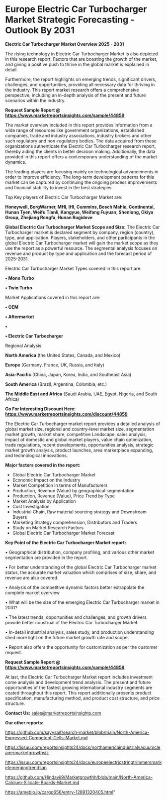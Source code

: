 # Europe Electric Car Turbocharger Market Strategic Forecasting - Outlook By 2031

<Strong> Electric Car Turbocharger Market Overview 2025 - 2031</strong>

The rising technology in Electric Car Turbocharger Market is also depicted in this research report. Factors that are boosting the growth of the market, and giving a positive push to thrive in the global market is explained in detail.

Furthermore, the report highlights on emerging trends, significant drivers, challenges, and opportunities, providing all necessary data for thriving in the industry. This report market research offers a comprehensive perspective, including an in-depth analysis of the present and future scenarios within the industry.

<strong>Request Sample Report @ <a href=https://www.marketreportsinsights.com/sample/44859>https://www.marketreportsinsights.com/sample/44859</a></strong>

The market overview included in this report provides information from a wide range of resources like government organizations, established companies, trade and industry associations, industry brokers and other such regulatory and non-regulatory bodies. The data acquired from these organizations authenticate the Electric Car Turbocharger research report, thereby aiding the clients in better decision making. Additionally, the data provided in this report offers a contemporary understanding of the market dynamics.

The leading players are focusing mainly on technological advancements in order to improve efficiency. The long-term development patterns for this market can be captured by continuing the ongoing process improvements and financial stability to invest in the best strategies.

Top Key players of Electric Car Turbocharger Market are:

<strong>Honeywell, BorgWarner, MHI, IHI, Cummins, Bosch Mahle, Continental, Hunan Tyen, Weifu Tianli, Kangyue, Weifang Fuyuan, Shenlong, Okiya Group, Zhejiang Rongfa, Hunan Rugidove</strong>

<strong><b>Global Electric Car Turbocharger Market Scope and Size:</b></strong>
The Electric Car Turbocharger market is declared segment by company, region (country), type, and application. Players, stakeholders, and other participants in the global Electric Car Turbocharger market will gain the market scope as they use the report as a powerful resource. The segmental analysis focuses on revenue and product by type and application and the forecast period of 2025-2031.

Electric Car Turbocharger Market Types covered in this report are:

<strong>•  Mono Turbo

•  Twin Turbo</strong>

Market Applications covered in this report are:

<strong>•  OEM

•  Aftermarket

•  

•  Electric Car Turbocharger</strong> 

Regional Analysis

<strong>North America</strong> (the United States, Canada, and Mexico)

<strong>Europe</strong> (Germany, France, UK, Russia, and Italy)

<strong>Asia-Pacific</strong> (China, Japan, Korea, India, and Southeast Asia)

<strong>South America</strong> (Brazil, Argentina, Colombia, etc.)

<strong>The Middle East and Africa</strong> (Saudi Arabia, UAE, Egypt, Nigeria, and South Africa)

<strong>Go For Interesting Discount Here: <a href=https://www.marketreportsinsights.com/discount/44859>https://www.marketreportsinsights.com/discount/44859</a></strong>

The Electric Car Turbocharger market report provides a detailed analysis of global market size, regional and country-level market size, segmentation market growth, market share, competitive Landscape, sales analysis, impact of domestic and global market players, value chain optimization, trade regulations, recent developments, opportunities analysis, strategic market growth analysis, product launches, area marketplace expanding, and technological innovations.

<strong><b>Major factors covered in the report:</b></strong>
<ul>
  <li>Global Electric Car Turbocharger Market </li>
  <li>Economic Impact on the Industry</li>
  <li>Market Competition in terms of Manufacturers</li>
  <li>Production, Revenue (Value) by geographical segmentation</li>
  <li>Production, Revenue (Value), Price Trend by Type</li>
  <li>Market Analysis by Application</li>
  <li>Cost Investigation</li>
  <li>Industrial Chain, Raw material sourcing strategy and Downstream Buyers</li>
  <li>Marketing Strategy comprehension, Distributors and Traders</li>
  <li>Study on Market Research Factors</li>
  <li>Global Electric Car Turbocharger Market Forecast</li>
</ul>

<strong><b>Key Point of the Electric Car Turbocharger Market report:</b></strong>

• Geographical distribution, company profiling, and various other market segmentation are provided in the report.

• For better understanding of the global Electric Car Turbocharger market status, the accurate market valuation which comprises of size, share, and revenue are also covered.

• Analysis of the competitive dynamic factors better extrapolate the complete market overview

• What will be the size of the emerging Electric Car Turbocharger market in 2031?

• The latest trends, opportunities and challenges, and growth drivers provide better construal of the Electric Car Turbocharger Market.

• In-detail industrial analysis, sales study, and production understanding shed more light on the future market growth rate and scope.

• Report also offers the opportunity for customization as per the customer request.

<strong>Request Sample Report @ <a href=https://www.marketreportsinsights.com/sample/44859>https://www.marketreportsinsights.com/sample/44859</a></strong>

At last, the Electric Car Turbocharger Market report includes investment come analysis and development trend analysis. The present and future opportunities of the fastest growing international industry segments are coated throughout this report. This report additionally presents product specification, manufacturing method, and product cost structure, and price structure.

<strong>Contact Us:</strong>
sales@marketreportsinsights.com

<strong>Our other reports:</strong>

<a href=https://github.com/sayysaif/search-market/blob/main/North-America-Expressed-Competent-Cells-Market.md>https://github.com/sayysaif/search-market/blob/main/North-America-Expressed-Competent-Cells-Market.md</a>

<a href=https://issuu.com/reportsinsights24/docs/northamericaindustrialvacuumcleanermarketgrowthsiz>https://issuu.com/reportsinsights24/docs/northamericaindustrialvacuumcleanermarketgrowthsiz</a>

<a href=https://issuu.com/reportsinsights24/docs/europeelectricstringtrimmersmarketemergingtrendsan>https://issuu.com/reportsinsights24/docs/europeelectricstringtrimmersmarketemergingtrendsan</a>

<a href=https://github.com/Hindavii9/Marketgrowthh/blob/main/North-America-Calcium-Silicate-Boards-Market.md>https://github.com/Hindavii9/Marketgrowthh/blob/main/North-America-Calcium-Silicate-Boards-Market.md</a>

<a href=https://ameblo.jp/cargo656/entry-12891320405.html>https://ameblo.jp/cargo656/entry-12891320405.html</a>"
